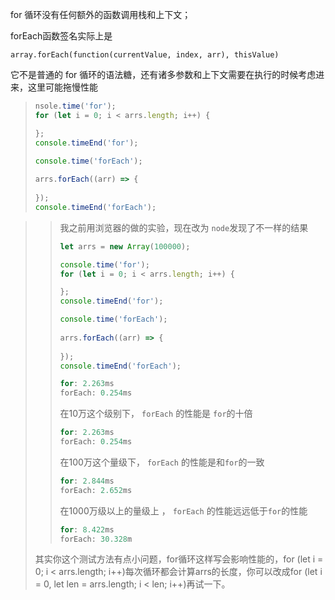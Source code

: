 for 循环没有任何额外的函数调用栈和上下文；

forEach函数签名实际上是

`array.forEach(function(currentValue, index, arr), thisValue)`

它不是普通的 for 循环的语法糖，还有诸多参数和上下文需要在执行的时候考虑进来，这里可能拖慢性能


> ```js
> nsole.time('for');
> for (let i = 0; i < arrs.length; i++) {
> 
> };
> console.timeEnd('for');
> 
> console.time('forEach');
> 	
> arrs.forEach((arr) => {
>  
> });
> console.timeEnd('forEach');
> ```



> > 我之前用浏览器的做的实验，现在改为 `node`发现了不一样的结果
> > ```js
> > let arrs = new Array(100000);
> > 
> > console.time('for');
> > for (let i = 0; i < arrs.length; i++) {
> > 
> > };
> > console.timeEnd('for');
> > 
> > console.time('forEach');
> > 	
> > arrs.forEach((arr) => {
> >  
> > });
> > console.timeEnd('forEach');
> > 
> > for: 2.263ms
> > forEach: 0.254ms
> > ```
> > 
> > 
> > 在10万这个级别下， `forEach` 的性能是 `for`的十倍
> > ```js
> > for: 2.263ms
> > forEach: 0.254ms
> > ```
> > 
> > 
> > 在100万这个量级下， `forEach` 的性能是和`for`的一致
> > ```js
> > for: 2.844ms
> > forEach: 2.652ms
> > ```
> > 
> > 
> > 在1000万级以上的量级上 ， `forEach` 的性能远远低于`for`的性能
> > ```js
> > for: 8.422ms
> > forEach: 30.328m
> > ```
> 
> 其实你这个测试方法有点小问题，for循环这样写会影响性能的，for (let i = 0; i < arrs.length; i++)每次循环都会计算arrs的长度，你可以改成for (let i = 0, let len = arrs.length; i < len; i++)再试一下。


